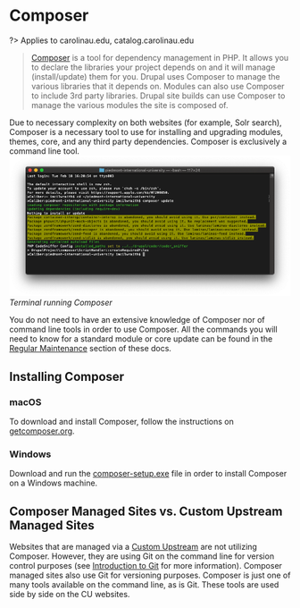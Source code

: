 # Composer
?> Applies to carolinau.edu, catalog.carolinau.edu

>  [Composer](https://getcomposer.org/)  is a tool for dependency management in PHP. It allows you to declare the libraries your project depends on and it will manage (install/update) them for you. Drupal uses Composer to manage the various libraries that it depends on. Modules can also use Composer to include 3rd party libraries. Drupal site builds can use Composer to manage the various modules the site is composed of.  

Due to necessary complexity on both websites (for example, Solr search), Composer is a necessary tool to use for installing and upgrading modules, themes, core, and any third party dependencies. Composer is exclusively a command line tool.
![](composer/Screen%20Shot%202020-02-19%20at%208.51.43%20AM.png)
*Terminal running Composer*

You do not need to have an extensive knowledge of Composer nor of command line tools in order to use Composer. All the commands you will need to know for a standard module or core update can be found in the [Regular Maintenance](/regular-maintenance?id=composer-managed-sites) section of these docs.

## Installing Composer
### macOS
To download and install Composer, follow the instructions on [getcomposer.org](https://getcomposer.org/download/). 
### Windows
Download and run the [composer-setup.exe](https://getcomposer.org/doc/00-intro.md#installation-windows) file in order to install Composer on a Windows machine.

## Composer Managed Sites vs. Custom Upstream Managed Sites
Websites that are managed via a [Custom Upstream](/custom-upstreams) are not utilizing Composer. However, they are using Git on the command line for version control purposes (see [Introduction to Git](/introduction-to-git) for more information). Composer managed sites also use Git for versioning purposes.
Composer is just one of many tools available on the command line, as is Git. These tools are used side by side on the CU websites.